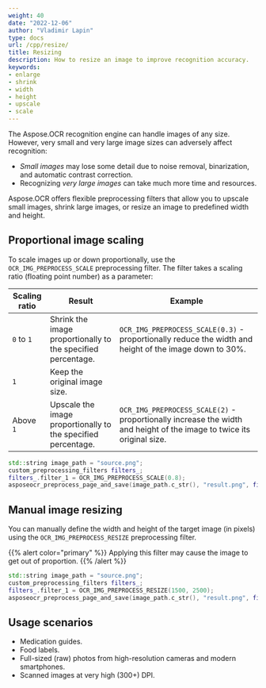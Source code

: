 ```yaml
---
weight: 40
date: "2022-12-06"
author: "Vladimir Lapin"
type: docs
url: /cpp/resize/
title: Resizing 
description: How to resize an image to improve recognition accuracy.
keywords:
- enlarge
- shrink
- width
- height
- upscale
- scale
---
```


The Aspose.OCR recognition engine can handle images of any size. However, very small and very large image sizes can adversely affect recognition:

- _Small images_ may lose some detail due to noise removal, binarization, and automatic contrast correction.
- Recognizing _very large images_ can take much more time and resources.

Aspose.OCR offers flexible preprocessing filters that allow you to upscale small images, shrink large images, or resize an image to predefined width and height.

## Proportional image scaling

To scale images up or down proportionally, use the `OCR_IMG_PREPROCESS_SCALE` preprocessing filter. The filter takes a scaling ratio (floating point number) as a parameter:

Scaling ratio | Result | Example
------------- | ------ | -------
`0` to `1`    | Shrink the image proportionally to the specified percentage. | `OCR_IMG_PREPROCESS_SCALE(0.3)` - proportionally reduce the width and height of the image down to 30%.
`1`           | Keep the original image size. | 
Above `1`     | Upscale the image proportionally to the specified percentage. | `OCR_IMG_PREPROCESS_SCALE(2)` - proportionally increase the width and height of the image to twice its original size.

```cpp
std::string image_path = "source.png";
custom_preprocessing_filters filters_;
filters_.filter_1 = OCR_IMG_PREPROCESS_SCALE(0.8);
asposeocr_preprocess_page_and_save(image_path.c_str(), "result.png", filters_);
```

## Manual image resizing

You can manually define the width and height of the target image (in pixels) using the `OCR_IMG_PREPROCESS_RESIZE` preprocessing filter.

{{% alert color="primary" %}}
Applying this filter may cause the image to get out of proportion.
{{% /alert %}}

```cpp
std::string image_path = "source.png";
custom_preprocessing_filters filters_;
filters_.filter_1 = OCR_IMG_PREPROCESS_RESIZE(1500, 2500);
asposeocr_preprocess_page_and_save(image_path.c_str(), "result.png", filters_);
```

## Usage scenarios 

- Medication guides.
- Food labels.
- Full-sized (raw) photos from high-resolution cameras and modern smartphones.
- Scanned images at very high (300+) DPI.
